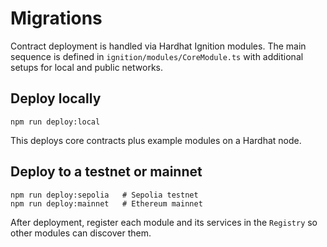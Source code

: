 # Migrations

Contract deployment is handled via Hardhat Ignition modules. The main sequence is defined in `ignition/modules/CoreModule.ts` with additional setups for local and public networks.

## Deploy locally

```
npm run deploy:local
```

This deploys core contracts plus example modules on a Hardhat node.

## Deploy to a testnet or mainnet

```
npm run deploy:sepolia   # Sepolia testnet
npm run deploy:mainnet   # Ethereum mainnet
```

After deployment, register each module and its services in the `Registry` so other modules can discover them.
